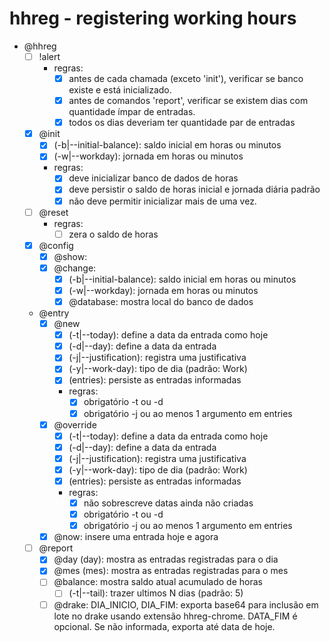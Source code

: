 # hhreg - registering working hours

- @hhreg
    - [ ] !alert
        - regras:
            - [x] antes de cada chamada (exceto 'init'), verificar se banco existe e está inicializado.
            - [x] antes de comandos 'report', verificar se existem dias com quantidade ímpar de entradas.
            - [x] todos os dias deveriam ter quantidade par de entradas
    - [x] @init
        - [x] (-b|--initial-balance): saldo inicial em horas ou minutos
        - [x] (-w|--workday): jornada em horas ou minutos
        - regras:
            - [x] deve inicializar banco de dados de horas
            - [x] deve persistir o saldo de horas inicial e jornada diária padrão
            - [x] não deve permitir inicializar mais de uma vez.
    - [ ] @reset
        - regras:
            - [ ] zera o saldo de horas
    - [x] @config
        - [x] @show: 
        - [x] @change:
            - [x] (-b|--initial-balance): saldo inicial em horas ou minutos
            - [x] (-w|--workday): jornada em horas ou minutos
            - [x] @database: mostra local do banco de dados
    - @entry
        - [x] @new
            - [x] (-t|--today): define a data da entrada como hoje
            - [x] (-d|--day): define a data da entrada
            - [x] (-j|--justification): registra uma justificativa
            - [x] (-y|--work-day): tipo de dia (padrão: Work)
            - [x] (entries): persiste as entradas informadas
            - regras:
                - [x] obrigatório -t ou -d
                - [x] obrigatório -j ou ao menos 1 argumento em entries
        - [x] @override
            - [x] (-t|--today): define a data da entrada como hoje
            - [x] (-d|--day): define a data da entrada
            - [x] (-j|--justification): registra uma justificativa
            - [x] (-y|--work-day): tipo de dia (padrão: Work)
            - [x] (entries): persiste as entradas informadas
            - regras:
                - [x] não sobrescreve datas ainda não criadas
                - [x] obrigatório -t ou -d
                - [x] obrigatório -j ou ao menos 1 argumento em entries
        - [x] @now: insere uma entrada hoje e agora
    - [ ] @report
        - [x] @day (day): mostra as entradas registradas para o dia
        - [x] @mes (mes): mostra as entradas registradas para o mes
        - [ ] @balance: mostra saldo atual acumulado de horas
            - [ ] (-t|--tail): trazer ultimos N dias (padrão: 5)
        - [ ] @drake: DIA_INICIO, DIA_FIM: exporta base64 para inclusão em lote no drake usando extensão hhreg-chrome. DATA_FIM é opcional. Se não informada, exporta até data de hoje.